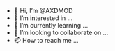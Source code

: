 - 👋 Hi, I’m @AXDMOD
- 👀 I’m interested in ...
- 🌱 I’m currently learning ...
- 💞️ I’m looking to collaborate on ...
- 📫 How to reach me ...

<!---
AXDMOD/AXDMOD is a ✨ special ✨ repository because its `README.md` (this file) appears on your GitHub profile.
You can click the Preview link to take a look at your changes.
--->
